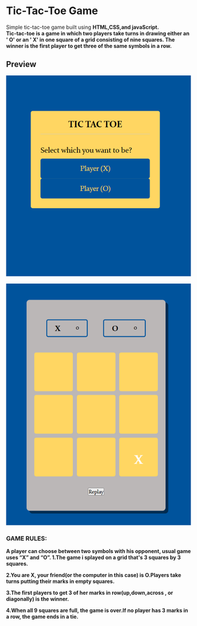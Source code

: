 # Tic-Tac-Toe Game
Simple tic-tac-toe game built using <b>HTML,CSS,and javaScript<b>.<br>
Tic-tac-toe is a game in which two players take turns in drawing either an ' O' or an ' X'
in one square of a grid consisting of nine squares.
The winner is the first player to get three of the same symbols in a row.

## Preview

<img src="/screenshorts.tic-tac-toe/Screenshot 2023-06-01 123908.png" style="height: 100px width=300px;"> <br>&nbsp; <img src="/screenshorts.tic-tac-toe/Screenshot 2023-06-01 123942.png" style="height: 100px width=250px;"> 

### GAME RULES:
A player can choose between two symbols with his opponent, usual game uses “X” and “O”. 
1.The game i splayed on a grid that's 3 squares by 3 squares.

2.You are X, your friend(or the computer in this case) is O.Players take turns putting their marks in empty squares.

3.The first players to get 3 of her marks in row(up,down,across , or diagonally) is the winner.

4.When all 9 squares are full, the game is over.If no player has 3 marks in a row, the game ends in a tie.

